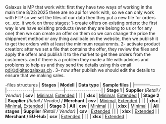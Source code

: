 Galaxus is MP that work with:
first they have two ways of working in the main time 8/22/2025 there are no api for work with,
so we can only work with FTP so we set the files of our data then they put a new file for orders or...etc.
it work on three stages:
1-create offers on existing orders:
the first way is we have exisiting products (even they are belong to us or for any one)
then we can create an offer on them so we can change the price the shippment method or any thing avalibale on the website, then we publish it to get the orders with at least the minimum requiremnts.
2- activate product creation:
after we set a file that contains the offer, they review the files and apply the offers and publish it to the market to get thee orders from the customers. and if there is a problem they made a file with advices and problems to help us and they send the details using this email pdi@digitecgalaxus.ch .
3- now after publish we should edit the details to ensure that we making sales.


-files structures
| **Stages**  | **Modell**  | **Data type** | **Sample files** |
|-------------|-------------|---------------|------------------|
| **Stage 1** | **Supplier** _(Retail / Vendor)_ | **csv** | [Minimal](TemplateFiles_E1_retail_min_csv.zip?api=v2), [Extended](TemplateFiles_E1_retail_ext_csv.zip?api=v2) |
|             |             | **xlsx** | [Minimal](TemplateFiles_E1_retail_min_xlsx.zip?api=v2), [Extended](TemplateFiles_E1_retail_ext_xlsx.zip?api=v2) |
| **Stage 2** | **Supplier** _(Retail / Vendor)_ / **Merchant** | **csv** | [Minimal](TemplateFiles_E2_min_csv.zip?api=v2), [Extended](TemplateFiles_E2_ext_csv.zip?api=v2) |
|             |             | **xlsx** | [Minimal](TemplateFiles_E2_min_xlsx.zip?api=v2), [Extended](TemplateFiles_E2_ext_xlsx.zip?api=v2) |
| **Stage 3** | **All** | **csv** | [Minimal](TemplateFiles_E3_csv.zip?api=v2) |
|             |             | **xlsx** | [Minimal](TemplateFiles_E3_xlsx.zip?api=v2) |
| **All stages** | **Supplier** _(Retail / Vendor)_ | **csv** | [Extended](TemplateFiles_E1E2E3_retail_ext_csv.zip?api=v2) |
|             |             | **xlsx** | [Extended](TemplateFiles_E1E2E3_retail_ext_xlsx.zip?api=v2) |
| **Merchant / EU-Hub** | **csv** | [Extended](Templatefiles_E1E2E3_marketplace_ext_csv.zip?api=v2) |
|             |             | **xlsx** | [Extended](TemplateFiles_E1E2E3_marketplace_ext_xlsx.zip?api=v2) |
